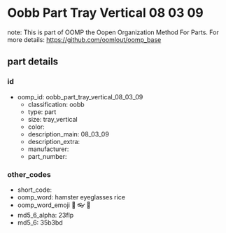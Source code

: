 # Oobb Part Tray Vertical 08 03 09  

note: This is part of OOMP the Oopen Organization Method For Parts. For more details: https://github.com/oomlout/oomp_base

##  part details





### id
* oomp_id: oobb_part_tray_vertical_08_03_09
  * classification: oobb
  * type: part
  * size: tray_vertical
  * color: 
  * description_main: 08_03_09
  * description_extra: 
  * manufacturer: 
  * part_number: 

### other_codes
* short_code: 
* oomp_word: hamster eyeglasses rice
* oomp_word_emoji :hamster: :eyeglasses: :rice:
* md5_6_alpha: 23flp
* md5_6: 35b3bd